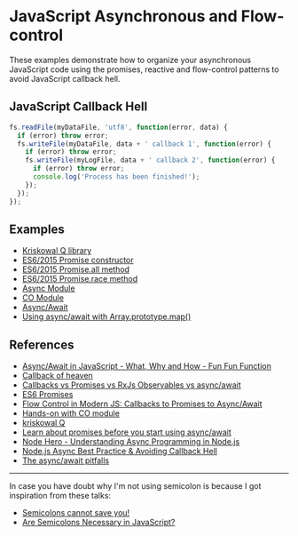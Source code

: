 # JavaScript Asynchronous and Flow-control

These examples demonstrate how to organize your asynchronous JavaScript code using the promises, reactive and flow-control patterns to avoid JavaScript callback hell.

## JavaScript Callback Hell

```js
fs.readFile(myDataFile, 'utf8', function(error, data) {
  if (error) throw error;
  fs.writeFile(myDataFile, data + ' callback 1', function(error) {
    if (error) throw error;
    fs.writeFile(myLogFile, data + ' callback 2', function(error) {
      if (error) throw error;
      console.log('Process has been finished!');
    });
  });
});
```

## Examples

- [Kriskowal Q library](q-promise)
- [ES6/2015 Promise constructor](es6-promise)
- [ES6/2015 Promise.all method](es6-promise-all)
- [ES6/2015 Promise.race method](es6-promise-race)
- [Async Module](async-module)
- [CO Module](co-module)
- [Async/Await](async-await)
- [Using async/await with Array.prototype.map()](async-map/index.js)

## References

- [Async/Await in JavaScript - What, Why and How - Fun Fun Function](https://www.youtube.com/watch?v=568g8hxJJp4)
- [Callback of heaven](https://www.youtube.com/watch?v=Ir9-EBbc9fg)
- [Callbacks vs Promises vs RxJs Observables vs async/await](https://www.youtube.com/watch?v=jgWnccjXR4I)
- [ES6 Promises](http://www.datchley.name/es6-promises/)
- [Flow Control in Modern JS: Callbacks to Promises to Async/Await](https://www.sitepoint.com/flow-control-callbacks-promises-async-await/)
- [Hands-on with CO module](https://www.youtube.com/watch?v=IXsxtIZuY90)
- [kriskowal Q](https://github.com/kriskowal/q)
- [Learn about promises before you start using async/await](https://medium.com/@bluepnume/learn-about-promises-before-you-start-using-async-await-eb148164a9c8)
- [Node Hero - Understanding Async Programming in Node.js](https://blog.risingstack.com/node-hero-async-programming-in-node-js/)
- [Node.js Async Best Practice & Avoiding Callback Hell](https://blog.risingstack.com/node-js-async-best-practices-avoiding-callback-hell-node-js-at-scale/)
- [The async/await pitfalls](https://medium.com/@oieduardorabelo/javascript-armadilhas-do-asyn-await-em-loops-1cdad44db7f0)

---

In case you have doubt why I'm not using semicolon is because I got inspiration from these talks:

- [Semicolons cannot save you!](https://www.youtube.com/watch?v=Qlr-FGbhKaI)
- [Are Semicolons Necessary in JavaScript?](https://www.youtube.com/watch?v=gsfbh17Ax9I)
